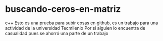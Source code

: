 # buscando-ceros-en-matriz
c++
Esto es una prueba para subir cosas en github, es un trabajo para una actividad de la universidad Tecmilenio
Por si alguien lo encuentra de casualidad pues se ahorró una parte de un trabajo 
